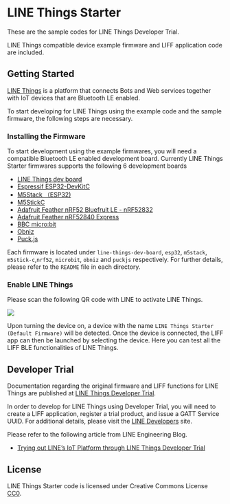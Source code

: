 # LINE Things Starter

These are the sample codes for LINE Things Developer Trial.

LINE Things compatible device example firmware and LIFF application code are included.

## Getting Started

[LINE Things](https://developers.line.biz/ja/docs/line-things/) is a platform that connects Bots and Web services together with IoT devices that are Bluetooth LE enabled.

To start developing for LINE Things using the example code and the sample firmware, the following steps are necessary.

### Installing the Firmware

To start development using the example firmwares, you will need a compatible Bluetooth LE enabled development board.
Currently LINE Things Starter firmwares supports the following 6 development boards

- [LINE Things dev board](https://github.com/line/line-things-dev-board)
- [Espressif ESP32-DevKitC](https://www.espressif.com/en/products/hardware/esp32-devkitc/overview)
- [M5Stack （ESP32)](http://m5stack.com/)
- [M5StickC](https://m5stack.com/products/stick-c)
- [Adafruit Feather nRF52 Bluefruit LE - nRF52832](https://www.adafruit.com/product/3406)
- [Adafruit Feather nRF52840 Express](https://www.adafruit.com/product/4062)
- [BBC micro:bit](https://microbit.org/)
- [Obniz](https://obniz.io/)
- [Puck.js](https://www.puck-js.com/)

Each firmware is located under `line-things-dev-board`, `esp32`, `m5stack`, `m5stick-c`,`nrf52`, `microbit`, `obniz` and `puckjs` respectively.
For further details, please refer to the `README` file in each directory.

### Enable LINE Things

Please scan the following QR code with LINE to activate LINE Things.

![](https://developers.line.biz/media/line-things/qr_code-311f3503.png)

Upon turning the device on, a device with the name `LINE Things Starter (Default Firmware)` will be detected.
Once the device is connected, the LIFF app can then be launched by selecting the device.
Here you can test all the LIFF BLE functionalities of LINE Things.

## Developer Trial

Documentation regarding the original firmware and LIFF functions for LINE Things are published at [LINE Things Developer Trial](https://developers.line.biz/ja/docs/line-things/about-line-things-trial/).

In order to develop for LINE Things using Developer Trial, you will need to create a LIFF application, register a trial product, and issue a GATT Service UUID.
For additional details, please visit the [LINE Developers](https://developers.line.biz/) site.

Please refer to the following article from LINE Engineering Blog.

- [Trying out LINE’s IoT Platform through LINE Things Developer Trial](https://engineering.linecorp.com/en/blog/line-things-developer-trial/)

## License

LINE Things Starter code is licensed under Creative Commons License [CC0](http://creativecommons.org/publicdomain/zero/1.0/).
